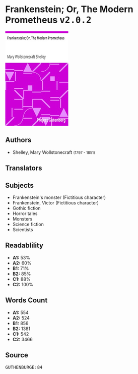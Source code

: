 # Frankenstein; Or, The Modern Prometheus <kbd>v2.0.2</kbd>

![](./cover.medium.jpg "")

## Authors


 - Shelley, Mary Wollstonecraft <small>(1797 - 1851)</small>

## Translators



## Subjects


 - Frankenstein's monster (Fictitious character)
 - Frankenstein, Victor (Fictitious character)
 - Gothic fiction
 - Horror tales
 - Monsters
 - Science fiction
 - Scientists

## Readablility


 - **A1:** 53%
 - **A2:** 60%
 - **B1:** 71%
 - **B2:** 85%
 - **C1:** 88%
 - **C2:** 100%

## Words Count


 - **A1:** 554
 - **A2:** 524
 - **B1:** 856
 - **B2:** 1381
 - **C1:** 542
 - **C2:** 3466

## Source


<kbd>GUTHENBURGE:84</kbd>
